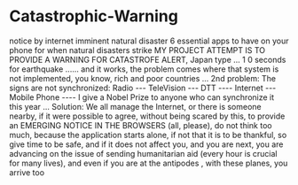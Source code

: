 # Catastrophic-Warning
notice by internet imminent natural disaster 
6 essential apps to have on your phone for when natural disasters strike
MY PROJECT ATTEMPT IS TO PROVIDE A WARNING FOR CATASTROFE ALERT, Japan type ... 1 0 seconds for earthquake ...... and it works, the problem comes where that system is not implemented, you know, rich and poor countries ... 2nd problem: The signs are not synchronized: Radio --- TeleVision --- DTT ---- Internet --- Mobile Phone ---- I give a Nobel Prize to anyone who can synchronize it this year ... Solution: We all manage the Internet, or there is someone nearby, if it were possible to agree, without being scared by this, to provide an EMERGING NOTICE IN THE BROWSERS (all, please), do not think too much, because the application starts alone, if not that it is to be thankful, so give time to be safe, and if it does not affect you, and you are next, you are advancing on the issue of sending humanitarian aid (every hour is crucial for many lives), and even if you are at the antipodes , with these planes, you arrive too
